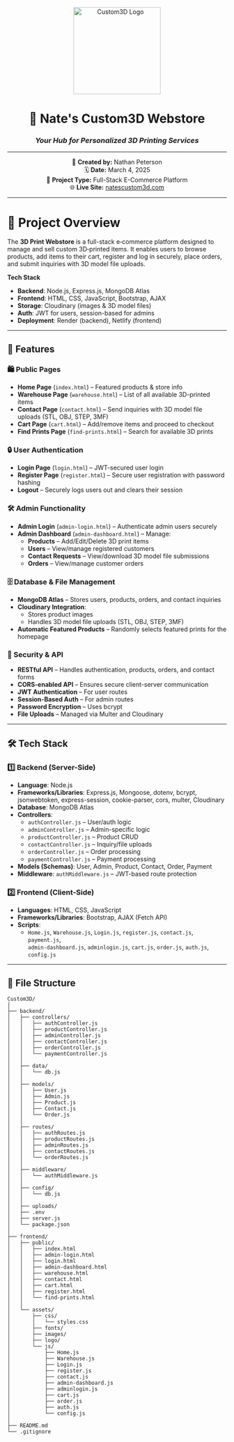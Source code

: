 <div align="center">

<img src="https://natescustom3d.com/assets/images/welcome-hero/homeimage.png" alt="Custom3D Logo" width="200" />

# 🧰 **Nate's Custom3D Webstore**
### *Your Hub for Personalized 3D Printing Services*

---

🚀 **Created by:** Nathan Peterson  
🗓️ **Date:** March 4, 2025  
📁 **Project Type:** Full-Stack E-Commerce Platform  
🌐 **Live Site:** [natescustom3d.com](https://natescustom3d.com)

---

</div>


# 📌 Project Overview

The **3D Print Webstore** is a full-stack e‑commerce platform designed to manage and sell custom 3D‑printed items. It enables users to browse products, add items to their cart, register and log in securely, place orders, and submit inquiries with 3D model file uploads.

**Tech Stack**  
- **Backend**: Node.js, Express.js, MongoDB Atlas  
- **Frontend**: HTML, CSS, JavaScript, Bootstrap, AJAX  
- **Storage**: Cloudinary (images & 3D model files)  
- **Auth**: JWT for users, session-based for admins  
- **Deployment**: Render (backend), Netlify (frontend)

---

## 🚀 Features

### 🛍 Public Pages  
- **Home Page** (`index.html`) – Featured products & store info  
- **Warehouse Page** (`warehouse.html`) – List of all available 3D-printed items  
- **Contact Page** (`contact.html`) – Send inquiries with 3D model file uploads (STL, OBJ, STEP, 3MF)  
- **Cart Page** (`cart.html`) – Add/remove items and proceed to checkout  
- **Find Prints Page** (`find-prints.html`) – Search for available 3D prints  

### 🔒 User Authentication  
- **Login Page** (`login.html`) – JWT-secured user login  
- **Register Page** (`register.html`) – Secure user registration with password hashing  
- **Logout** – Securely logs users out and clears their session  

### 🛠️ Admin Functionality  
- **Admin Login** (`admin-login.html`) – Authenticate admin users securely  
- **Admin Dashboard** (`admin-dashboard.html`) – Manage:  
  - **Products** – Add/Edit/Delete 3D print items  
  - **Users** – View/manage registered customers  
  - **Contact Requests** – View/download 3D model file submissions  
  - **Orders** – View/manage customer orders  

### 🗄️ Database & File Management  
- **MongoDB Atlas** – Stores users, products, orders, and contact inquiries  
- **Cloudinary Integration**:  
  - Stores product images  
  - Handles 3D model file uploads (STL, OBJ, STEP, 3MF)  
- **Automatic Featured Products** – Randomly selects featured prints for the homepage  

### 🔐 Security & API  
- **RESTful API** – Handles authentication, products, orders, and contact forms  
- **CORS-enabled API** – Ensures secure client-server communication  
- **JWT Authentication** – For user routes  
- **Session-Based Auth** – For admin routes  
- **Password Encryption** – Uses bcrypt  
- **File Uploads** – Managed via Multer and Cloudinary  

---

## 🛠️ Tech Stack

### 1️⃣ Backend (Server-Side)  
- **Language**: Node.js  
- **Frameworks/Libraries**: Express.js, Mongoose, dotenv, bcrypt, jsonwebtoken, express-session, cookie-parser, cors, multer, Cloudinary  
- **Database**: MongoDB Atlas  
- **Controllers**:  
  - `authController.js` – User/auth logic  
  - `adminController.js` – Admin-specific logic  
  - `productController.js` – Product CRUD  
  - `contactController.js` – Inquiry/file uploads  
  - `orderController.js` – Order processing  
  - `paymentController.js` – Payment processing  
- **Models (Schemas)**: User, Admin, Product, Contact, Order, Payment  
- **Middleware**: `authMiddleware.js` – JWT-based route protection  

### 2️⃣ Frontend (Client-Side)  
- **Languages**: HTML, CSS, JavaScript  
- **Frameworks/Libraries**: Bootstrap, AJAX (Fetch API)  
- **Scripts**:  
  - `Home.js`, `Warehouse.js`, `Login.js`, `register.js`, `contact.js`, `payment.js`,  
    `admin-dashboard.js`, `adminlogin.js`, `cart.js`, `order.js`, `auth.js`, `config.js`
    
---

## 📁 File Structure
```
Custom3D/
│
├── backend/
│   ├── controllers/
│   │   ├── authController.js
│   │   ├── productController.js
│   │   ├── adminController.js
│   │   ├── contactController.js
│   │   ├── orderController.js
│   │   └── paymentController.js
│   │
│   ├── data/
│   │   └── db.js
│   │
│   ├── models/
│   │   ├── User.js
│   │   ├── Admin.js
│   │   ├── Product.js
│   │   ├── Contact.js
│   │   └── Order.js
│   │
│   ├── routes/
│   │   ├── authRoutes.js
│   │   ├── productRoutes.js
│   │   ├── adminRoutes.js
│   │   ├── contactRoutes.js
│   │   └── orderRoutes.js
│   │
│   ├── middleware/
│   │   └── authMiddleware.js
│   │
│   ├── config/
│   │   └── db.js
│   │
│   ├── uploads/
│   ├── .env
│   ├── server.js
│   └── package.json
│
├── frontend/
│   ├── public/
│   │   ├── index.html
│   │   ├── admin-login.html
│   │   ├── login.html
│   │   ├── admin-dashboard.html
│   │   ├── warehouse.html
│   │   ├── contact.html
│   │   ├── cart.html
│   │   ├── register.html
│   │   └── find-prints.html
│   │
│   └── assets/
│       ├── css/
│       │   └── styles.css
│       ├── fonts/
│       ├── images/
│       ├── logo/
│       └── js/
│           ├── Home.js
│           ├── Warehouse.js
│           ├── Login.js
│           ├── register.js
│           ├── contact.js
│           ├── admin-dashboard.js
│           ├── adminlogin.js
│           ├── cart.js
│           ├── order.js
│           ├── auth.js
│           └── config.js
│
├── README.md
└── .gitignore
```



